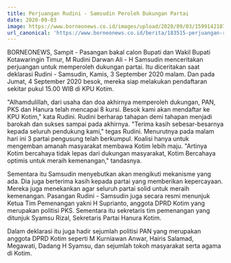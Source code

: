 ```yaml
---
title: Perjuangan Rudini - Samsudin Peroleh Dukungan Partai
date: 2020-09-03
image: https://www.borneonews.co.id/images/upload/2020/09/03/1599142187-deklarasi-rudini-samsudin.jpg
url_canonical: 'https://www.borneonews.co.id/berita/183515-perjuangan-rudini---samsudin-peroleh-dukungan-partai'
---
```


BORNEONEWS, Sampit - Pasangan bakal calon Bupati dan Wakil Bupati Kotawaringin Timur, M Rudini Darwan Ali - H Samsudin menceritakan perjuangan untuk memperoleh dukungan partai. Itu diceritakan saat deklarasi Rudini - Samsudin, Kamis, 3 September 2020 malam. Dan pada Jumat, 4 September 2020 besok, mereka siap melakukan pendaftaran sekitar pukul 15.00 WIB di KPU Kotim.

"Alhamdulillah, dari usaha dan doa akhirnya memperoleh dukungan, PAN, PKS dan Hanura telah mencapai 8 kursi. Besok kami akan mendaftar ke KPU Kotim," kata Rudini. Rudini berharap tahapan demi tahapan menjadi barokah dan sukses sampai pada akhirnya. "Terima kasih sebesar-besarnya kepada seluruh pendukung kami," tegas Rudini. Menurutnya pada malam hari ini 3 partai pengusung telah berkumpul. Koalisi hanya untuk mengemban amanah masyarakat membawa Kotim lebih maju. "Artinya Kotim bercahaya tidak lepas dari dukungan masyarakat, Kotim Bercahaya optimis untuk meraih kemenangan," tandasnya.

Sementara itu Samsudin menyebutkan akan mengikuti mekanisme yang ada. Dia juga berterima kasih kepada partai yang memberikan kepercayaan. Mereka juga menekankan agar seluruh partai solid untuk meraih kemenangan. Pasangan Rudini - Samsudin juga secara resmi menunjuk Ketua Tim Pemenangan yakni H Suprianto, anggota DPRD Kotim yang merupakan politisi PKS. Sementara itu sekretaris tim pemenangan yang ditunjuk Syamsu Rizal, Sekretaris Partai Hanura Kotim.

Dalam deklarasi itu juga hadir sejumlah politisi PAN yang merupakan anggota DPRD Kotim seperti M Kurniawan Anwar, Hairis Salamad, Megawati, Dadang H Syamsu, dan sejumlah tokoh masyarakat serta agama di Kotim.
